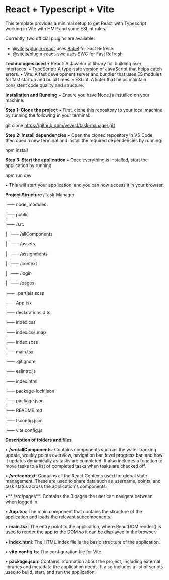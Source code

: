 # React + Typescript + Vite

This template provides a minimal setup to get React with Typescript working in Vite with HMR and some ESLint rules.

Currently, two official plugins are available:

- [@vitejs/plugin-react](https://github.com/vitejs/vite-plugin-react/blob/main/packages/plugin-react/README.md) uses [Babel](https://babeljs.io/) for Fast Refresh
- [@vitejs/plugin-react-swc](https://github.com/vitejs/vite-plugin-react-swc) uses [SWC](https://swc.rs/) for Fast Refresh


**Technologies used**
• React: A JavaScript library for building user interfaces.
• TypeScript: A type-safe version of JavaScript that helps catch errors.
• Vite: A fast development server and bundler that uses ES modules for fast startup and build times.
• ESLint: A linter that helps maintain consistent code quality and structure.


**Installation and Running**
• Ensure you have Node.js installed on your machine.


**Step 1: Clone the project**
• First, clone this repository to your local machine by running the following in your terminal:

  git clone https://github.com/vevest/task-manager.git


**Step 2: Install dependencies**
• Open the cloned repository in VS Code, then open a new terminal and install the required dependencies by running:

  npm install


**Step 3: Start the application**
• Once everything is installed, start the application by running:

  npm run dev
  
• This will start your application, and you can now access it in your browser.


**Project Structure**
/Task Manager

├── node_modules  

├── public 

├── /src

│       ├── /allComponents 

│       ├── /assets

│       ├── /assignments

│       ├── /context

│       ├── /login

│       └── /pages  

├── _partials.scss 

├── App.tsx

├── declarations.d.ts

├── index.css

├── index.css.map

├── index.scss 

├── main.tsx 

├── .gitignore

├── eslintrc.js 

├── index.html 

├── package-lock.json 

├── package.json 

├── README.md  

├── tsconfig.json  

└── vite.config.js          

**Description of folders and files**

• **/src/allComponents**: Contains components such as the water tracking update, weekly points overview, navigation bar, level progress bar, and how it updates dynamically as tasks are completed. It also includes a function to move tasks to a list of completed tasks when tasks are checked off.

• **/src/context**: Contains all the React Contexts used for global state management. These are used to share data such as username, points, and task status across the application's components.

•** /src/pages**: Contains the 3 pages the user can navigate between when logged in.

• **App.tsx**: The main component that contains the structure of the application and loads the relevant subcomponents.

• **main.tsx**: The entry point to the application, where ReactDOM.render() is used to render the app to the DOM so it can be displayed in the browser.

• **index.html**: The HTML index file is the basic structure of the application.

• **vite.config.ts**: The configuration file for Vite. 

• **package.json**: Contains information about the project, including external libraries and metadata the application needs. It also includes a list of scripts used to build, start, and run the application.





  
